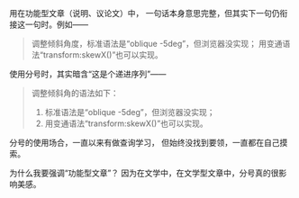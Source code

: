用在功能型文章（说明、议论文）中，
一句话本身意思完整，但其实下一句仍衔接这一句时。例如——
>调整倾斜角度，标准语法是“oblique -5deg”，但浏览器没实现；
用变通语法“transform:skewX()”也可以实现。

使用分号时，其实暗含“这是个递进序列”——
>调整倾斜角的语法如下：
>1. 标准语法是“oblique -5deg”，但浏览器没实现；
>2. 用变通语法“transform:skewX()”也可以实现。

分号的使用场合，一直以来有做查询学习，
但始终没找到要领，一直都在自己摸索。

为什么我要强调“功能型文章”？
因为在文学中，在文学型文章中，分号真的很影响美感。
